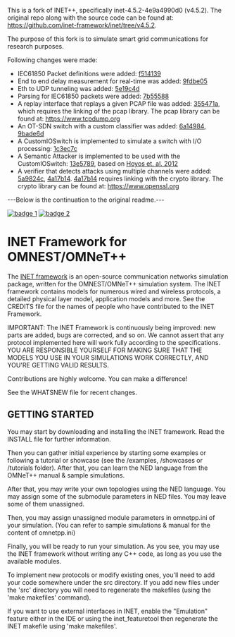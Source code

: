 This is a fork of INET++, specifically inet-4.5.2-4e9a4990d0 (v4.5.2). The original repo along with the source code can be found at: https://github.com/inet-framework/inet/tree/v4.5.2.

The purpose of this fork is to simulate smart grid communications for research purposes.

Following changes were made:
- IEC61850 Packet definitions were added: [f514139](https://github.com/DBC201/inet_smartgrid/commit/f51413969c9b804d31eeb5c31e91db6a4acd599d)
- End to end delay measurement for real-time was added: [9fdbe05](https://github.com/DBC201/inet_smartgrid/commit/9fdbe05f3f602b8e29e7ff87ac30c815bb20f482)
- Eth to UDP tunneling was added: [5e19c4d](https://github.com/DBC201/inet_smartgrid/commit/5e19c4d415425d8f4c89eedffcebbb13c7844dd3)
- Parsing for IEC61850 packets were added: [7b55588](https://github.com/DBC201/inet_smartgrid/commit/7b55588384fb46ef756b185a36cfcc3ab595908c)
- A replay interface that replays a given PCAP file was added: [355471a](https://github.com/DBC201/inet_smartgrid/commit/355471a6cd545e87eeafb86bf29199617ec3adea), which requires the linking of the pcap library. The pcap library can be found at: https://www.tcpdump.org
- An OT-SDN switch with a custom classifier was added: [6a14984](https://github.com/DBC201/inet_smartgrid/commit/6a1498400414ef1ced42d532f785d0464aa79c7a), [9bade6d](https://github.com/DBC201/inet_smartgrid/commit/9bade6df398ebccee6bdc468ea1f480a1bf1a863)
- A CustomIOSwitch is implemented to simulate a switch with I/O processing: [1c3ec7c](https://github.com/DBC201/inet_smartgrid/commit/1c3ec7cb2ec0394640a5202acd209e06ad7223a4)
- A Semantic Attacker is implemented to be used with the CustomIOSwitch: [13e5789](https://github.com/DBC201/inet_smartgrid/commit/13e5789ae40213e6b9a35865ce84b10b25c44a1a), based on [Hoyos et. al. 2012](https://ieeexplore.ieee.org/document/6477809)
- A verifier that detects attacks using multiple channels were added: [5a9824c](https://github.com/DBC201/inet_smartgrid/commit/5a9824c0996488ab286bd60357f201da0f7a947a), [4a17b14](https://github.com/DBC201/inet_smartgrid/commit/4a17b14a575947c5ba69c8c9b340fddd48d5fa7b). [4a17b14](https://github.com/DBC201/inet_smartgrid/commit/4a17b14a575947c5ba69c8c9b340fddd48d5fa7b) requires linking with the crypto library. The crypto library can be found at: https://www.openssl.org

---Below is the continuation to the original readme.---

[![badge 1][badge-1]][1] [![badge 2][badge-2]][2]

INET Framework for OMNEST/OMNeT++
=================================

The [INET framework](https://inet.omnetpp.org) is an open-source communication networks
simulation package, written for the OMNEST/OMNeT++ simulation system. The INET
framework contains models for numerous wired and wireless protocols, a detailed
physical layer model, application models and more. See the CREDITS file for the
names of people who have contributed to the INET Framework.

IMPORTANT: The INET Framework is continuously being improved: new parts
are added, bugs are corrected, and so on. We cannot assert that any protocol
implemented here will work fully according to the specifications. YOU ARE
RESPONSIBLE YOURSELF FOR MAKING SURE THAT THE MODELS YOU USE IN YOUR SIMULATIONS
WORK CORRECTLY, AND YOU'RE GETTING VALID RESULTS.

Contributions are highly welcome. You can make a difference!

See the WHATSNEW file for recent changes.


GETTING STARTED
---------------
You may start by downloading and installing the INET framework. Read the INSTALL
file for further information.

Then you can gather initial experience by starting some examples or following a
tutorial or showcase (see the /examples, /showcases or /tutorials folder).
After that, you can learn the NED language from the OMNeT++ manual & sample
simulations.

After that, you may write your own topologies using the NED language. You may
assign some of the submodule parameters in NED files. You may leave some of
them unassigned.

Then, you may assign unassigned module parameters in omnetpp.ini of your
simulation. (You can refer to sample simulations & manual for the content of
omnetpp.ini)

Finally, you will be ready to run your simulation. As you see, you may use
the INET framework without writing any C++ code, as long as you use the
available modules.

To implement new protocols or modify existing ones, you'll need to add your
code somewhere under the src directory. If you add new files under the 'src'
directory you will need to regenerate the makefiles (using the 'make makefiles'
command).

If you want to use external interfaces in INET, enable the "Emulation" feature
either in the IDE or using the inet_featuretool then regenerate the INET makefile
using 'make makefiles'.


[badge-1]: https://github.com/inet-framework/inet/workflows/Build%20and%20tests/badge.svg?branch=master
[badge-2]: https://github.com/inet-framework/inet/workflows/Feature%20tests/badge.svg?branch=master

[1]: https://github.com/inet-framework/inet/actions?query=workflow%3A%22Build+and+tests%22
[2]: https://github.com/inet-framework/inet/actions?query=workflow%3A%22Feature+tests%22
